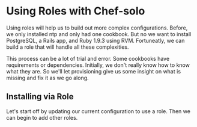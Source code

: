 # Using Roles with Chef-solo

Using roles will help us to build out more complex configurations. Before, we only installed ntp and only had one cookbook. But no we want to install PostgreSQL, a Rails app, and Ruby 1.9.3 using RVM. Fortuneatly, we can build a role that will handle all these complexities.

This process can be a lot of trial and error. Some cookbooks have requirements or dependencies. Initially, we don't really know how to know what they are. So we'll let provisioning give us some insight on what is missing and fix it as we go along.

## Installing via Role
    
Let's start off by updating our current configuration to use a role. Then we can begin to add other roles.

## 